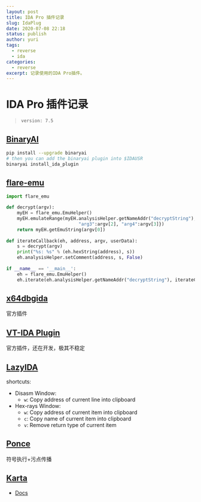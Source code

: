 ```yaml
---
layout: post
title: IDA Pro 插件记录
slug: IdaPlug
date: 2020-07-08 22:18
status: publish
author: yuri
tags: 
  - reverse
  - ida
categories:
  - reverse
excerpt: 记录使用的IDA Pro插件。
---
```



# IDA Pro 插件记录

> `version: 7.5`



## [BinaryAI](https://github.com/binaryai/sdk)

```bash
pip install --upgrade binaryai
# then you can add the binaryai plugin into $IDAUSR
binaryai install_ida_plugin
```



## [flare-emu](https://github.com/fireeye/flare-emu)

```python
import flare_emu

def decrypt(argv):
    myEH = flare_emu.EmuHelper()
    myEH.emulateRange(myEH.analysisHelper.getNameAddr("decryptString"), registers = {"arg1":argv[0], "arg2":argv[1], 
                           "arg3":argv[2], "arg4":argv[3]})
    return myEH.getEmuString(argv[0])
    
def iterateCallback(eh, address, argv, userData):
    s = decrypt(argv)
    print("%s: %s" % (eh.hexString(address), s))
    eh.analysisHelper.setComment(address, s, False)
    
if __name__ == '__main__':   
    eh = flare_emu.EmuHelper()
    eh.iterate(eh.analysisHelper.getNameAddr("decryptString"), iterateCallback)
```



## [x64dbgida](https://github.com/x64dbg/x64dbgida)

官方插件



## [VT-IDA Plugin](https://github.com/VirusTotal/vt-ida-plugin)

官方插件，还在开发，极其不稳定



## [LazyIDA](https://github.com/L4ys/LazyIDA)

shortcuts:

- Disasm Window:
  - `w`: Copy address of current line into clipboard
- Hex-rays Window:
  - `w`: Copy address of current item into clipboard
  - `c`: Copy name of current item into clipboard
  - `v`: Remove return type of current item



## [Ponce](https://github.com/illera88/Ponce)

符号执行+污点传播



## [Karta](https://github.com/CheckPointSW/Karta)

* [Docs](https://karta.readthedocs.io/en/latest/)

